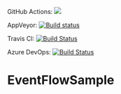 GitHub Actions: [![](https://github.com/SergerGood/EventFlowSample/workflows/build/badge.svg)](https://github.com/SergerGood/EventFlowSample/actions)

AppVeyor: [![Build status](https://ci.appveyor.com/api/projects/status/wltgtixpimapcotm?svg=true)](https://ci.appveyor.com/project/SergerGood/eventflowsample)

Travis CI: [![Build Status](https://travis-ci.com/SergerGood/EventFlowSample.svg?branch=master)](https://travis-ci.com/SergerGood/EventFlowSample)

Azure DevOps: [![Build Status](https://serzher.visualstudio.com/serzher/_apis/build/status/SergerGood.EventFlowSample?branchName=master)](https://serzher.visualstudio.com/serzher/_build/latest?definitionId=3&branchName=master)

# EventFlowSample
